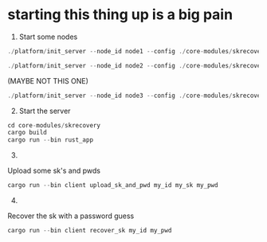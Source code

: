 # starting this thing up is a big pain

1. Start some nodes

```jsx
./platform/init_server --node_id node1 --config ./core-modules/skrecovery/server_conf.yml
```

```jsx
./platform/init_server --node_id node2 --config ./core-modules/skrecovery/server_conf.yml
```

(MAYBE NOT THIS ONE)
```jsx
./platform/init_server --node_id node3 --config ./core-modules/skrecovery/server_conf.yml
```


2. Start the server

```jsx
cd core-modules/skrecovery
cargo build
cargo run --bin rust_app
```

3. 

Upload some sk's and pwds

```jsx
cargo run --bin client upload_sk_and_pwd my_id my_sk my_pwd
```

4. 

Recover the sk with a password guess
```jsx
cargo run --bin client recover_sk my_id my_pwd
```
